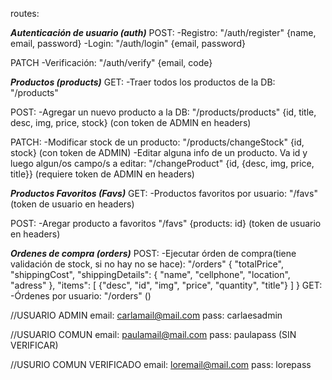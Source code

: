 routes:

***Autenticación de usuario (auth)***
POST: 
-Registro: "/auth/register" {name, email, password}
-Login: "/auth/login" {email, password}

PATCH
-Verificación: "/auth/verify" {email, code}

***Productos (products)***
GET:
-Traer todos los productos de la DB: "/products"

POST:
-Agregar un nuevo producto a la DB: "/products/products" {id, title, desc, img, price, stock} (con token de ADMIN en headers)

PATCH:
-Modificar stock de un producto: "/products/changeStock" {id, stock} (con token de ADMIN)
-Editar alguna info de un producto. Va id y luego algun/os campo/s a editar: "/changeProduct" {id, {desc, img, price, title}} (requiere token de ADMIN en headers)


***Productos Favoritos (Favs)***
GET:
-Productos favoritos por usuario: 
"/favs" (token de usuario en headers)

POST:
-Aregar producto a favoritos
"/favs" {products: id} (token de usuario en headers)

***Ordenes de compra (orders)***
POST:
-Ejecutar órden de compra(tiene validación de stock, si no hay no se hace):
"/orders"
{ "totalPrice", "shippingCost", "shippingDetails": { "name", "cellphone", "location", "adress" },
    "items": [ {"desc", "id", "img", "price", "quantity", "title"} ]
}
GET:
-Órdenes por usuario: "/orders" ()


//USUARIO ADMIN
email: carlamail@mail.com
pass: carlaesadmin

//USUARIO COMUN
email: paulamail@mail.com
pass: paulapass
(SIN VERIFICAR)

//USURIO COMUN VERIFICADO
email: loremail@mail.com
pass: lorepass

